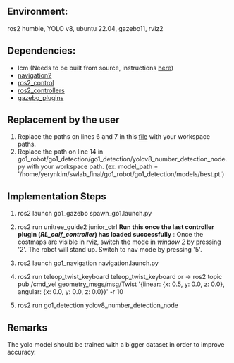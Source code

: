 ## Environment:
ros2 humble, YOLO v8, ubuntu 22.04, gazebo11, rviz2


## Dependencies:
- lcm (Needs to be built from source, instructions [here](https://lcm-proj.github.io/lcm/))
- [navigation2](https://github.com/ros-navigation/navigation2)
- [ros2_control](https://github.com/ros-controls/ros2_control)
- [ros2_controllers](https://github.com/ros-controls/ros2_controllers)
- [gazebo_plugins](https://github.com/ros-simulation/gazebo_ros_pkgs/tree/ros2/gazebo_plugins)

## Replacement by the user

1. Replace the paths on lines 6 and 7 in this [file](./go1_sim/go1_navigation/params/nav2_params.yaml) with your workspace paths.
2. Replace the path on line 14 in go1_robot/go1_detection/go1_detection/yolov8_number_detection_node.py with your workspace path.
(ex.         model_path = '/home/yerynkim/swlab_final/go1_robot/go1_detection/models/best.pt')

## Implementation Steps

1. ros2 launch go1_gazebo spawn_go1.launch.py

2. ros2 run unitree_guide2 junior_ctrl **Run this once the last controller plugin (*RL_calf_controller*) has loaded successfully**
   : Once the costmaps are visible in rviz, switch the mode in *window 2* by pressing '2'. The robot will stand up. Switch to nav mode by pressing '5'.

3. ros2 launch go1_navigation navigation.launch.py

4. ros2 run teleop_twist_keyboard teleop_twist_keyboard
   or -> ros2 topic pub /cmd_vel geometry_msgs/msg/Twist '{linear: {x: 0.5, y: 0.0, z: 0.0}, angular: {x: 0.0, y: 0.0, z: 0.0}}' -r 10 

5. ros2 run go1_detection yolov8_number_detection_node

## Remarks
The yolo model should be trained with a bigger dataset in order to improve accuracy.
